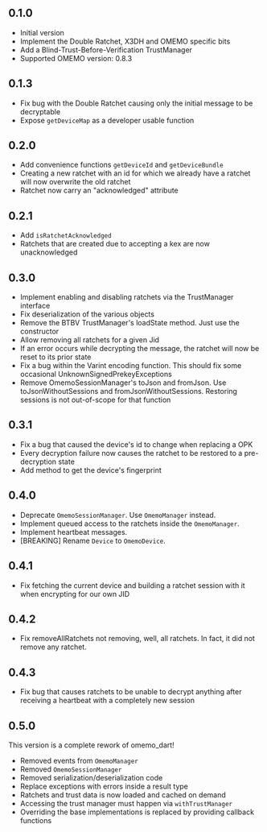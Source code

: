 ## 0.1.0

- Initial version
- Implement the Double Ratchet, X3DH and OMEMO specific bits
- Add a Blind-Trust-Before-Verification TrustManager
- Supported OMEMO version: 0.8.3

## 0.1.3

- Fix bug with the Double Ratchet causing only the initial message to be decryptable
- Expose `getDeviceMap` as a developer usable function
## 0.2.0

- Add convenience functions `getDeviceId` and `getDeviceBundle`
- Creating a new ratchet with an id for which we already have a ratchet will now overwrite the old ratchet
- Ratchet now carry an "acknowledged" attribute

## 0.2.1

- Add `isRatchetAcknowledged`
- Ratchets that are created due to accepting a kex are now unacknowledged

## 0.3.0

- Implement enabling and disabling ratchets via the TrustManager interface
- Fix deserialization of the various objects
- Remove the BTBV TrustManager's loadState method. Just use the constructor
- Allow removing all ratchets for a given Jid
- If an error occurs while decrypting the message, the ratchet will now be reset to its prior state
- Fix a bug within the Varint encoding function. This should fix some occasional UnknownSignedPrekeyExceptions
- Remove OmemoSessionManager's toJson and fromJson. Use toJsonWithoutSessions and fromJsonWithoutSessions. Restoring sessions is not out-of-scope for that function

## 0.3.1

- Fix a bug that caused the device's id to change when replacing a OPK
- Every decryption failure now causes the ratchet to be restored to a pre-decryption state
- Add method to get the device's fingerprint

## 0.4.0

- Deprecate `OmemoSessionManager`. Use `OmemoManager` instead.
- Implement queued access to the ratchets inside the `OmemoManager`.
- Implement heartbeat messages.
- [BREAKING] Rename `Device` to `OmemoDevice`.

## 0.4.1

- Fix fetching the current device and building a ratchet session with it when encrypting for our own JID

## 0.4.2

- Fix removeAllRatchets not removing, well, all ratchets. In fact, it did not remove any ratchet.

## 0.4.3

- Fix bug that causes ratchets to be unable to decrypt anything after receiving a heartbeat with a completely new session

## 0.5.0

This version is a complete rework of omemo_dart!

- Removed events from `OmemoManager`
- Removed `OmemoSessionManager`
- Removed serialization/deserialization code
- Replace exceptions with errors inside a result type
- Ratchets and trust data is now loaded and cached on demand
- Accessing the trust manager must happen via `withTrustManager`
- Overriding the base implementations is replaced by providing callback functions